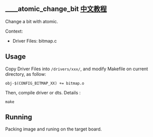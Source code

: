 \_\_\_\_atomic_change_bit [中文教程](https://biscuitos.github.io/blog/BITMAP_____atomic_change_bit/)
----------------------------------

Change a bit with atomic.

Context:

* Driver Files: bitmap.c

## Usage

Copy Driver Files into `/drivers/xxx/`, and modify Makefile on current 
directory, as follow:

```
obj-$(CONFIG_BITMAP_XX) += bitmap.o
```

Then, compile driver or dts. Details :

```
make
```

## Running

Packing image and runing on the target board.
